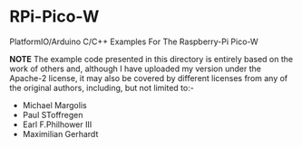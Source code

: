 # RPi-Pico-W
PlatformIO/Arduino C/C++ Examples For The Raspberry-Pi Pico-W

**NOTE** The example code presented in this directory is entirely based on the work of others and, although I have uploaded my version under the Apache-2 license, it may also be covered by different licenses from any of the original authors, including, but not limited to:-
- Michael Margolis
- Paul SToffregen
- Earl F.Philhower III
- Maximilian Gerhardt

